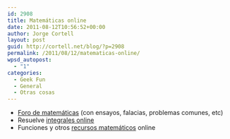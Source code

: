 ```yaml
---
id: 2908
title: Matemáticas online
date: 2011-08-12T10:56:52+00:00
author: Jorge Cortell
layout: post
guid: http://cortell.net/blog/?p=2908
permalink: /2011/08/12/matematicas-online/
wpsd_autopost:
  - "1"
categories:
  - Geek Fun
  - General
  - Otras cosas
---
```

  * <a title="http://mathforum.org/dr.math/faq/" href="http://mathforum.org/dr.math/faq/" target="_blank">Foro de matemáticas</a> (con ensayos, falacias, problemas comunes, etc)
  * Resuelve <a title="http://integrals.wolfram.com/index.jsp" href="http://integrals.wolfram.com/index.jsp" target="_blank">integrales online</a>
  * Funciones y otros <a title="http://www.wolfram.com/webresources.html" href="http://www.wolfram.com/webresources.html" target="_blank">recursos matemáticos</a> online